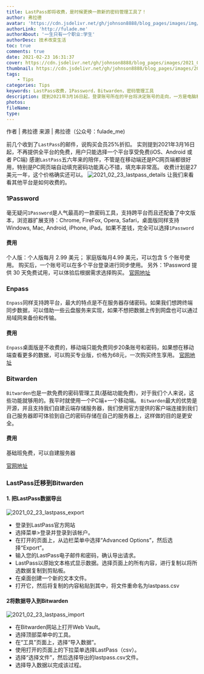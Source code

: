 ```yaml
---
title: LastPass即将收费，是时候更换一款新的密码管理工具了！
author: 弗拉德
avatar: 'https://cdn.jsdelivr.net/gh/johnson8888/blog_pages/images/img/avatar.jpg'
authorLink: 'http://fulade.me'
authorAbout: '一生只有一个职业:学生'
authorDesc: 技术改变生活
toc: true
comments: true
date: 2021-02-23 16:31:37
cover: https://cdn.jsdelivr.net/gh/johnson8888/blog_pages/images/2021_02_23_tips_lastpass.jpeg
thumbnail: https://cdn.jsdelivr.net/gh/johnson8888/blog_pages/images/2021_02_23_tips_lastpass.jpeg
tags:   
    - Tips
categories: Tips
keywords: LastPass收费，1Password，Bitwarden，密码管理工具
description: 提到2021年3月16日起，登录账号所在的平台将决定账号的走向，一方是电脑和笔记本端，一方是手机和平板端，全平台免费服务变成二选一（选了一方就不能使用另外一方了）。 
photos:
fileName:
type:
---
```


作者 | 弗拉德
来源 | 弗拉德（公众号：fulade_me)

前几个收到了`LastPass`的邮件，说购买会员25%折扣。
实则提到2021年3月16日起，不再提供全平台的免费，用户只能选择一个平台享受免费(iOS、Android 或者 PC端)
感谢`LastPass`五六年来的陪伴，不管是在移动端还是PC网页端都很好用，特别是PC网页端自动填充密码功能真心不错，填充率非常高。
收费计划是27美元一年，这个价格确实还可以。
![2021_02_23_lastpass_details](https://cdn.jsdelivr.net/gh/johnson8888/blog_pages/images/2021_02_23_lastpass_details.png)
让我们来看看其他平台是如何收费的。

### 1Password
毫无疑问`1Password`是人气最高的一款密码工具，支持跨平台而且还配备了中文版本，浏览器扩展支持：Chrome, FireFox, Opera, Safari，桌面版同样支持 Windows, Mac, Android, iPhone, iPad。如果不差钱，完全可以选择`1Password`

#### 费用
个人版：个人版每月 2.99 美元；
家庭版每月4.99 美元，可以包含 5 个账号使用。
购买后，一个账号可以在多个平台登录进行同步使用。
另外：1Password 提供 30 天免费试用，可以体验后根据需求选择购买。
[官网地址](https://1password.com/sign-up/)


### Enpass
`Enpass`同样支持跨平台，最大的特点是不在服务器存储密码。如果我们想跨终端同步数据，可以借助一些云盘服务来实现，如果不想把数据上传到网盘也可以通过局域网来备份和传输。
#### 费用
`Enpass`桌面版是不收费的，移动端只能免费同步20条账号和密码，如果想在移动端查看更多的数据，可以购买专业版，价格为68元，一次购买终生享用。
[官网地址](https://www.enpass.io/)


### Bitwarden
`Bitwarden`也是一款免费的密码管理工具(基础功能免费)，对于我们个人来说，这些功能就够用的。我平时就使用一个PC端+一个移动端。
`Bitwarden`最大的优势是开源，并且支持我们自建云端存储服务器，我们使用官方提供的客户端连接到我们自己服务器即可体验到自己的密码存储在自己的服务器上，这样做的目的是更安全。

#### 费用
基础班免费，可以自建服务器

[官网地址](https://bitwarden.com/pricing/)




### LastPass迁移到Bitwarden

#### 1. 把LastPass数据导出

![2021_02_23_lastpass_export](https://cdn.jsdelivr.net/gh/johnson8888/blog_pages/images/2021_02_23_lastpass_export.png)

- 登录到LastPass官方网站
- 选择菜单>登录并登录到该帐户。
- 在打开的页面上，从边栏菜单中选择“Advanced Options”，然后选择“Export”。
- 输入您的LastPass电子邮件和密码，确认导出请求。
- LastPass以原始文本格式显示数据。选择页面上的所有内容，进行复制以将所选数据复制到剪贴板。
- 在桌面创建一个新的文本文件。
- 打开它，然后将复制的内容粘贴到其中，将文件重命名为lastpass.csv

#### 2将数据导入到Bitwarden

![2021_02_23_lastpass_import](https://cdn.jsdelivr.net/gh/johnson8888/blog_pages/images/2021_02_23_lastpass_import.png)

- 在Bitwarden网站上打开Web Vault。
- 选择顶部菜单中的工具。
- 在“工具”页面上，选择“导入数据”。
- 使用打开的页面上的下拉菜单选择LastPass（csv）。
- 选择“选择文件”，然后选择导出的lastpass.csv文件。
- 选择导入数据以完成该过程。